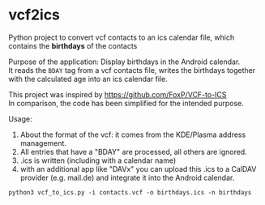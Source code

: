# vcf2ics
Python project to convert vcf contacts to an ics calendar file, which contains the **birthdays** of the contacts

Purpose of the application:
Display birthdays in the Android calendar.  
It reads the `BDAY` tag from a vcf contacts file, writes the birthdays together with the calculated age into an ics calendar file.

This project was inspired by https://github.com/FoxP/VCF-to-ICS  
In comparison, the code has been simplified for the intended purpose.

Usage:
1. About the format of the vcf: it comes from the KDE/Plasma address management.
2. All entries that have a "BDAY" are processed, all others are ignored.
3. .ics is written (including with a calendar name)
4. with an additional app like "DAVx" you can upload this .ics to a CalDAV provider (e.g. mail.de) and integrate it into the Android calendar.

`python3 vcf_to_ics.py -i contacts.vcf -o birthdays.ics -n birthdays`
